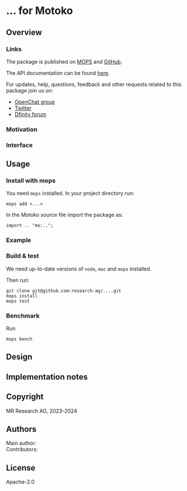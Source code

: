 # ... for Motoko

## Overview

### Links

The package is published on [MOPS](https://mops.one/...) and [GitHub](https://github.com/research-ag/...).

The API documentation can be found [here](https://mops.one/.../docs).

For updates, help, questions, feedback and other requests related to this package join us on:

* [OpenChat group](https://oc.app/2zyqk-iqaaa-aaaar-anmra-cai)
* [Twitter](https://twitter.com/mr_research_ag)
* [Dfinity forum](https://forum.dfinity.org/)

### Motivation

### Interface

## Usage

### Install with mops

You need `mops` installed. In your project directory run:
```
mops add <...>
```

In the Motoko source file import the package as:
```
import .. "mo:..";
```

### Example

### Build & test

We need up-to-date versions of `node`, `moc` and `mops` installed.

Then run:
```
git clone git@github.com:research-ag/....git
mops install
mops test
```

### Benchmark

Run
```
mops bench
```

## Design

## Implementation notes

## Copyright

MR Research AG, 2023-2024
## Authors

Main author:\
Contributors:
## License 

Apache-2.0
